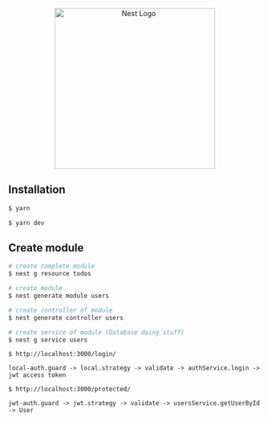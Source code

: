<p align="center">
  <a href="http://nestjs.com/" target="blank"><img src="https://nestjs.com/img/logo_text.svg" width="320" alt="Nest Logo" /></a>
</p>

[circleci-image]: https://img.shields.io/circleci/build/github/nestjs/nest/master?token=abc123def456
[circleci-url]: https://circleci.com/gh/nestjs/nest

## Installation

```bash
$ yarn

$ yarn dev
```

## Create module

```bash
# create complete module
$ nest g resource todos

# create module
$ nest generate module users

# create controller of module
$ nest generate controller users

# create service of module (Database doing stuff)
$ nest g service users
```

```Login path
$ http://localhost:3000/login/

local-auth.guard -> local.strategy -> validate -> authService.login -> jwt access token

$ http://localhost:3000/protected/

jwt-auth.guard -> jwt.strategy -> validate -> usersService.getUserById -> User
```
